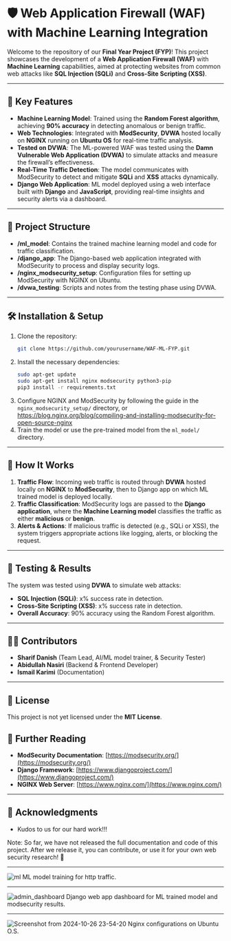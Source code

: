 

# 🛡️ Web Application Firewall (WAF) with Machine Learning Integration

Welcome to the repository of our **Final Year Project (FYP)**! This project showcases the development of a **Web Application Firewall (WAF)** with **Machine Learning** capabilities, aimed at protecting websites from common web attacks like **SQL Injection (SQLi)** and **Cross-Site Scripting (XSS)**.

---

## 🔑 Key Features

- **Machine Learning Model**: Trained using the **Random Forest algorithm**, achieving **90% accuracy** in detecting anomalous or benign traffic.
- **Web Technologies**: Integrated with **ModSecurity**, **DVWA** hosted locally on **NGINX** running on **Ubuntu OS** for real-time traffic analysis.
- **Tested on DVWA**: The ML-powered WAF was tested using the **Damn Vulnerable Web Application (DVWA)** to simulate attacks and measure the firewall’s effectiveness.
- **Real-Time Traffic Detection**: The model communicates with ModSecurity to detect and mitigate **SQLi** and **XSS** attacks dynamically.
- **Django Web Application**: ML model deployed using a web interface built with **Django** and **JavaScript**, providing real-time insights and security alerts via a dashboard.

---

## 📂 Project Structure

- **/ml_model**: Contains the trained machine learning model and code for traffic classification.
- **/django_app**: The Django-based web application integrated with ModSecurity to process and display security logs.
- **/nginx_modsecurity_setup**: Configuration files for setting up ModSecurity with NGINX on Ubuntu.
- **/dvwa_testing**: Scripts and notes from the testing phase using DVWA.

---

## 🛠️ Installation & Setup

1. Clone the repository:
   ```bash
   git clone https://github.com/yourusername/WAF-ML-FYP.git
   ```
2. Install the necessary dependencies:
   ```bash
   sudo apt-get update
   sudo apt-get install nginx modsecurity python3-pip
   pip3 install -r requirements.txt
   ```
3. Configure NGINX and ModSecurity by following the guide in the `nginx_modsecurity_setup/` directory, or https://blog.nginx.org/blog/compiling-and-installing-modsecurity-for-open-source-nginx
4. Train the model or use the pre-trained model from the `ml_model/` directory.

---

## 🚀 How It Works

1. **Traffic Flow**: Incoming web traffic is routed through **DVWA** hosted locally on **NGINX** to **ModSecurity**, then to Django app on which ML trained model is deployed locally.
2. **Traffic Classification**: ModSecurity logs are passed to the **Django application**, where the **Machine Learning model** classifies the traffic as either **malicious** or **benign**.
3. **Alerts & Actions**: If malicious traffic is detected (e.g., SQLi or XSS), the system triggers appropriate actions like logging, alerts, or blocking the request.

---

## 🔬 Testing & Results

The system was tested using **DVWA** to simulate web attacks:
- **SQL Injection (SQLi)**: x% success rate in detection.
- **Cross-Site Scripting (XSS)**: x% success rate in detection.
- **Overall Accuracy**: 90% accuracy using the Random Forest algorithm.

---

## 🧑‍💻 Contributors

- **Sharif Danish** (Team Lead, AI/ML model trainer, & Security Tester)
- **Abidullah Nasiri** (Backend & Frontend Developer)
- **Ismail Karimi** (Documentation)

---

## 📝 License

This project is not yet licensed under the **MIT License**. 


## 📖 Further Reading

- **ModSecurity Documentation**: [https://modsecurity.org/](https://modsecurity.org/)
- **Django Framework**: [https://www.djangoproject.com/](https://www.djangoproject.com/)
- **NGINX Web Server**: [https://www.nginx.com/](https://www.nginx.com/)

---

## 🌟 Acknowledgments

- Kudos to us for our hard work!!!


Note: So far, we have not released the full documentation and code of this project. After we release it, you can contribute, or use it for your own web security research! 🔐

---
![ml](https://github.com/user-attachments/assets/636943d9-8229-4b3a-b379-9ed007d77b60)
ML model training for http traffic.

---
![admin_dashboard](https://github.com/user-attachments/assets/8b5efd53-dd81-4fdd-8076-e6e34d687bed)
Django web app dashboard for ML trained model and modsecurity results.

---
![Screenshot from 2024-10-26 23-54-20](https://github.com/user-attachments/assets/f88589b4-5cc9-4b71-b014-9cc2c775d547)
Nginx configurations on Ubuntu O.S.


